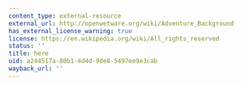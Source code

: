 ```yaml
---
content_type: external-resource
external_url: http://openwetware.org/wiki/Adventure_Background
has_external_license_warning: true
license: https://en.wikipedia.org/wiki/All_rights_reserved
status: ''
title: here
uid: a244517a-80b1-4d4d-9de8-5497ee9e3cab
wayback_url: ''
---
```

